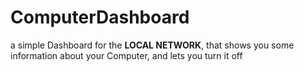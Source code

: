 # ComputerDashboard
a simple Dashboard for the **LOCAL NETWORK**, that shows you some information about your Computer, and lets you turn it off
